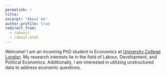 ```yaml
---
permalink: /
title: 
excerpt: "About me"
author_profile: true
redirect_from: 
  - /about/
  - /about.html
---
```


Welcome! I am an incoming PhD student in Economics at  [University College London](https://www.ucl.ac.uk/economics/). My research interests lie in the field of Labour, Development, and Political Economics. Additionally, I am interested in utilizing unstructured data to address economic questions.
